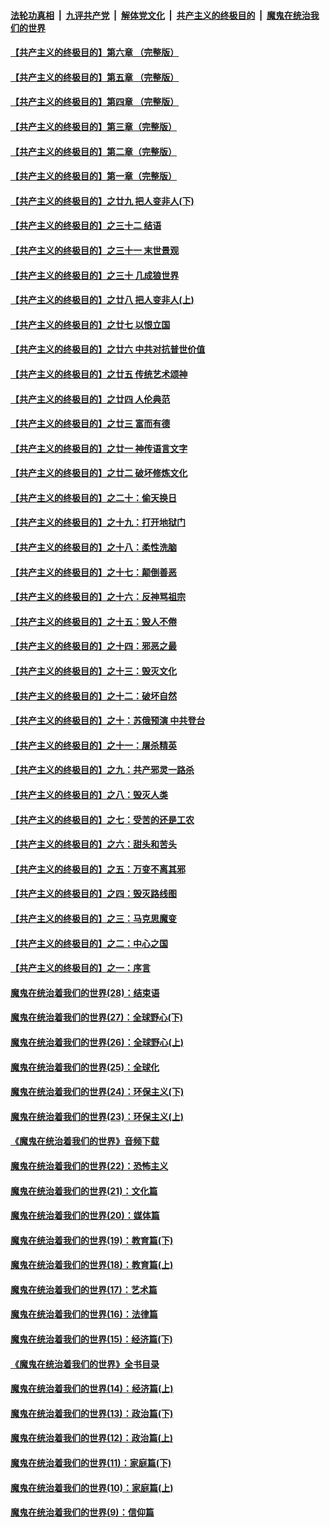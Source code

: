 ####  [法轮功真相](../../../../basic/blob/master/README.md?t=04220801) &nbsp;|&nbsp; [九评共产党](../../../../9ping.md/blob/master/README.md?t=04220801) &nbsp;|&nbsp; [解体党文化](../../../../jtdwh.md/blob/master/README.md?t=04220801)  &nbsp;|&nbsp; [共产主义的终极目的](../../../../gczydzjmd.md/blob/master/README.md?t=04220801) &nbsp;|&nbsp; [魔鬼在统治我们的世界](../../../../mgztzwmdsj.md/blob/master/README.md?t=04220801) 

#### [【共产主义的终极目的】第六章 （完整版）](../pages/nsc422/n11428913.md?t=04220801) 

#### [【共产主义的终极目的】第五章 （完整版）](../pages/nsc422/n11428912.md?t=04220801) 

#### [【共产主义的终极目的】第四章 （完整版）](../pages/nsc422/n11428907.md?t=04220801) 

#### [【共产主义的终极目的】第三章（完整版）](../pages/nsc422/n11428848.md?t=04220801) 

#### [【共产主义的终极目的】第二章（完整版）](../pages/nsc422/n11428831.md?t=04220801) 

#### [【共产主义的终极目的】第一章（完整版）](../pages/nsc422/n11417651.md?t=04220801) 

#### [【共产主义的终极目的】之廿九 把人变非人(下)](../pages/nsc422/n11344140.md?t=04220801) 

#### [【共产主义的终极目的】之三十二 结语](../pages/nsc422/n11360535.md?t=04220801) 

#### [【共产主义的终极目的】之三十一 末世景观](../pages/nsc422/n11351129.md?t=04220801) 

#### [【共产主义的终极目的】之三十 几成狼世界](../pages/nsc422/n11348280.md?t=04220801) 

#### [【共产主义的终极目的】之廿八 把人变非人(上)](../pages/nsc422/n11340492.md?t=04220801) 

#### [【共产主义的终极目的】之廿七 以恨立国](../pages/nsc422/n11336944.md?t=04220801) 

#### [【共产主义的终极目的】之廿六 中共对抗普世价值](../pages/nsc422/n11324785.md?t=04220801) 

#### [【共产主义的终极目的】之廿五 传统艺术颂神](../pages/nsc422/n11296396.md?t=04220801) 

#### [【共产主义的终极目的】之廿四 人伦典范](../pages/nsc422/n11296397.md?t=04220801) 

#### [【共产主义的终极目的】之廿三 富而有德](../pages/nsc422/n11283598.md?t=04220801) 

#### [【共产主义的终极目的】之廿一 神传语言文字](../pages/nsc422/n11263265.md?t=04220801) 

#### [【共产主义的终极目的】之廿二 破坏修炼文化](../pages/nsc422/n11245728.md?t=04220801) 

#### [【共产主义的终极目的】之二十：偷天换日](../pages/nsc422/n11238846.md?t=04220801) 

#### [【共产主义的终极目的】之十九：打开地狱门](../pages/nsc422/n11206376.md?t=04220801) 

#### [【共产主义的终极目的】之十八：柔性洗脑](../pages/nsc422/n11199994.md?t=04220801) 

#### [【共产主义的终极目的】之十七：颠倒善恶](../pages/nsc422/n11179782.md?t=04220801) 

#### [【共产主义的终极目的】之十六：反神骂祖宗](../pages/nsc422/n11166798.md?t=04220801) 

#### [【共产主义的终极目的】之十五：毁人不倦](../pages/nsc422/n11166792.md?t=04220801) 

#### [【共产主义的终极目的】之十四：邪恶之最](../pages/nsc422/n11150249.md?t=04220801) 

#### [【共产主义的终极目的】之十三：毁灭文化](../pages/nsc422/n11135227.md?t=04220801) 

#### [【共产主义的终极目的】之十二：破坏自然](../pages/nsc422/n11135214.md?t=04220801) 

#### [【共产主义的终极目的】之十：苏俄预演 中共登台](../pages/nsc422/n11118424.md?t=04220801) 

#### [【共产主义的终极目的】之十一：屠杀精英](../pages/nsc422/n11118442.md?t=04220801) 

#### [【共产主义的终极目的】之九：共产邪灵一路杀](../pages/nsc422/n11114139.md?t=04220801) 

#### [【共产主义的终极目的】之八：毁灭人类](../pages/nsc422/n11108503.md?t=04220801) 

#### [【共产主义的终极目的】之七：受苦的还是工农](../pages/nsc422/n11101809.md?t=04220801) 

#### [【共产主义的终极目的】之六：甜头和苦头](../pages/nsc422/n11096971.md?t=04220801) 

#### [【共产主义的终极目的】之五：万变不离其邪](../pages/nsc422/n11091285.md?t=04220801) 

#### [【共产主义的终极目的】之四：毁灭路线图](../pages/nsc422/n11086284.md?t=04220801) 

#### [【共产主义的终极目的】之三：马克思魔变](../pages/nsc422/n11061941.md?t=04220801) 

#### [【共产主义的终极目的】之二：中心之国](../pages/nsc422/n11047728.md?t=04220801) 

#### [【共产主义的终极目的】之一：序言](../pages/nsc422/n11086077.md?t=04220801) 

#### [魔鬼在统治着我们的世界(28)：结束语](../pages/nsc422/n10936246.md?t=04220801) 

#### [魔鬼在统治着我们的世界(27)：全球野心(下)](../pages/nsc422/n10928319.md?t=04220801) 

#### [魔鬼在统治着我们的世界(26)：全球野心(上)](../pages/nsc422/n10900318.md?t=04220801) 

#### [魔鬼在统治着我们的世界(25)：全球化](../pages/nsc422/n10788205.md?t=04220801) 

#### [魔鬼在统治着我们的世界(24)：环保主义(下)](../pages/nsc422/n10695307.md?t=04220801) 

#### [魔鬼在统治着我们的世界(23)：环保主义(上)](../pages/nsc422/n10688613.md?t=04220801) 

#### [《魔鬼在统治着我们的世界》音频下载](../pages/nsc422/n10635553.md?t=04220801) 

#### [魔鬼在统治着我们的世界(22)：恐怖主义](../pages/nsc422/n10614727.md?t=04220801) 

#### [魔鬼在统治着我们的世界(21)：文化篇](../pages/nsc422/n10597706.md?t=04220801) 

#### [魔鬼在统治着我们的世界(20)：媒体篇](../pages/nsc422/n10586579.md?t=04220801) 

#### [魔鬼在统治着我们的世界(19)：教育篇(下)](../pages/nsc422/n10564808.md?t=04220801) 

#### [魔鬼在统治着我们的世界(18)：教育篇(上)](../pages/nsc422/n10526970.md?t=04220801) 

#### [魔鬼在统治着我们的世界(17)：艺术篇](../pages/nsc422/n10499093.md?t=04220801) 

#### [魔鬼在统治着我们的世界(16)：法律篇](../pages/nsc422/n10485969.md?t=04220801) 

#### [魔鬼在统治着我们的世界(15)：经济篇(下)](../pages/nsc422/n10469975.md?t=04220801) 

#### [《魔鬼在统治着我们的世界》全书目录](../pages/nsc422/n10464261.md?t=04220801) 

#### [魔鬼在统治着我们的世界(14)：经济篇(上)](../pages/nsc422/n10457370.md?t=04220801) 

#### [魔鬼在统治着我们的世界(13)：政治篇(下)](../pages/nsc422/n10448270.md?t=04220801) 

#### [魔鬼在统治着我们的世界(12)：政治篇(上)](../pages/nsc422/n10444576.md?t=04220801) 

#### [魔鬼在统治着我们的世界(11)：家庭篇(下)](../pages/nsc422/n10440961.md?t=04220801) 

#### [魔鬼在统治着我们的世界(10)：家庭篇(上)](../pages/nsc422/n10435448.md?t=04220801) 

#### [魔鬼在统治着我们的世界(9)：信仰篇](../pages/nsc422/n10432159.md?t=04220801) 

